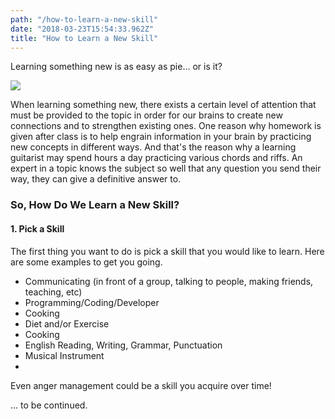 ```yaml
---
path: "/how-to-learn-a-new-skill"
date: "2018-03-23T15:54:33.962Z"
title: "How to Learn a New Skill"
---
```

Learning something new is as easy as pie... or is it?

<img src="http://www.antelopedance.com/wp-content/uploads/2014/11/baked-pie.jpg"/>

When learning something new, there exists a certain level of attention that must be provided to the topic in order for our brains to create new connections and to strengthen existing ones. One reason why homework is given after class is to help engrain information in your brain by practicing new concepts in different ways. And that's the reason why a learning guitarist may spend hours a day practicing various chords and riffs. An expert in a topic knows the subject so well that any question you send their way, they can give a definitive answer to.

<h3>So, How Do We Learn a New Skill?</h3>

<h4>1. Pick a Skill</h4>

The first thing you want to do is pick a skill that you would like to learn. Here are some examples to get you going.

<ul>
  <li>Communicating (in front of a group, talking to people, making friends, teaching, etc)</li>
  <li>Programming/Coding/Developer</li>
  <li>Cooking</li>
  <li>Diet and/or Exercise</li>
  <li>Cooking</li>
  <li>English Reading, Writing, Grammar, Punctuation</li>
  <li>Musical Instrument</li>
  <li></li>
</ul>

Even anger management could be a skill you acquire over time!


... to be continued.
